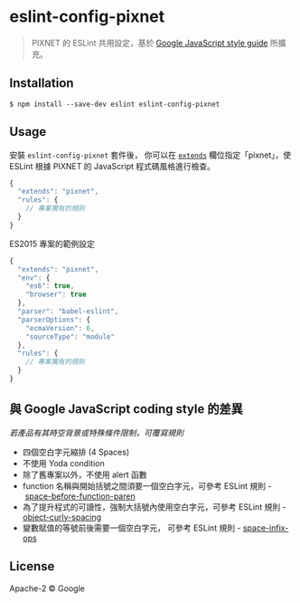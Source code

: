 # eslint-config-pixnet

> PIXNET 的 ESLint 共用設定，基於 [Google JavaScript style guide](https://google.github.io/styleguide/jsguide.html) 所擴充。


## Installation

```
$ npm install --save-dev eslint eslint-config-pixnet
```


## Usage

安裝 `eslint-config-pixnet` 套件後， 你可以在 [`extends`](http://eslint.org/docs/user-guide/configuring#extending-configuration-files) 欄位指定「pixnet」，使 ESLint 根據 PIXNET 的 JavaScript 程式碼風格進行檢查。

```js
{
  "extends": "pixnet",
  "rules": {
    // 專案獨有的規則
  }
}
```

ES2015 專案的範例設定

```js
{
  "extends": "pixnet",
  "env": {
    "es6": true,
    "browser": true
  },
  "parser": "babel-eslint",
  "parserOptions": {
    "ecmaVersion": 6,
    "sourceType": "module"
  },
  "rules": {
    // 專案獨有的規則
  }
}
```


## 與 Google JavaScript coding style 的差異

*若產品有其時空背景或特殊條件限制，可覆寫規則*

- 四個空白字元縮排 (4 Spaces)
- 不使用 Yoda condition
- 除了舊專案以外，不使用 alert 函數
- function 名稱與開始括號之間須要一個空白字元，可參考 ESLint 規則 - [space-before-function-paren](http://eslint.org/docs/rules/space-before-function-paren)
- 為了提升程式的可讀性，強制大括號內使用空白字元，可參考 ESLint 規則 - [object-curly-spacing](https://eslint.org/docs/rules/object-curly-spacing)
- 變數賦值的等號前後需要一個空白字元， 可參考 ESLint 規則 - [space-infix-ops](https://eslint.org/docs/rules/space-infix-ops)

## License

Apache-2 © Google
